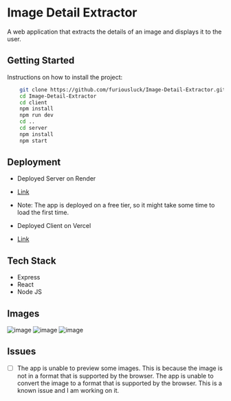 # Image Detail Extractor

A web application that extracts the details of an image and displays it to the user.

## Getting Started

Instructions on how to install the project:

```bash
    git clone https://github.com/furiousluck/Image-Detail-Extractor.git
    cd Image-Detail-Extractor
    cd client
    npm install
    npm run dev
    cd ..
    cd server
    npm install
    npm start
```

## Deployment
- Deployed Server on Render
- [Link](https://img-detail-extractor.onrender.com)
- Note: The app is deployed on a free tier, so it might take some time to load the first time.

- Deployed Client on Vercel
- [Link](https://image-detail-extractor.vercel.app)


## Tech Stack

- Express
- React
- Node JS

## Images
![image](https://github.com/furiousluck/Image-Detail-Extractor/assets/79402080/3bb3f519-75e2-4fd6-87d0-d9a16d3649ba)
![image](https://github.com/furiousluck/Image-Detail-Extractor/assets/79402080/f3cc1cd6-bcc0-4586-ae77-c8341fca0f74)
![image](https://github.com/furiousluck/Image-Detail-Extractor/assets/79402080/45c95a2a-f1e2-48b8-a688-7d11e6bd56da)


## Issues

- [ ] The app is unable to preview some images. This is because the image is not in a format that is supported by the browser. The app is unable to convert the image to a format that is supported by the browser. This is a known issue and I am working on it.